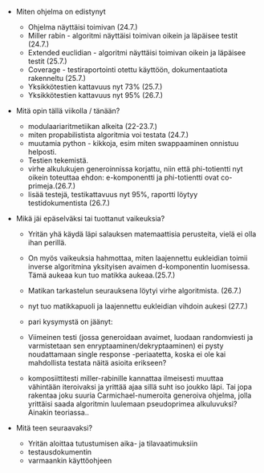 - Miten ohjelma on edistynyt
    - Ohjelma näyttäisi toimivan (24.7.)
    - Miller rabin - algoritmi näyttäisi toimivan oikein ja läpäisee testit (24.7.)
    - Extended euclidian - algoritmi näyttäisi toimivan oikein ja läpäisee testit (25.7.)
    - Coverage - testiraportointi otettu käyttöön, dokumentaatiota rakenneltu (25.7.)
    - Yksikkötestien kattavuus nyt 73% (25.7.)
    - Yksikkötestien kattavuus nyt 95% (26.7.)
    
- Mitä opin tällä viikolla / tänään?
    - modulaariaritmetiikan alkeita (22-23.7.)
    - miten propabilistista algoritmia voi testata (24.7.)
    - muutamia python - kikkoja, esim miten swappaaminen onnistuu helposti.
    - Testien tekemistä. 
    - virhe alkulukujen generoinnissa korjattu, niin että phi-totientti nyt oikein toteuttaa ehdon: e-komponentti ja phi-totientti ovat co-primeja.(26.7.)
    - lisää testejä, testikattavuus nyt 95%, raportti löytyy testidokumentista (26.7.)

     

    
- Mikä jäi epäselväksi tai tuottanut vaikeuksia? 
    - Yritän yhä käydä läpi salauksen matemaattisia perusteita, vielä ei olla ihan perillä.
    - On myös vaikeuksia hahmottaa, miten laajennettu eukleidian toimii inverse algoritmina yksityisen avaimen d-komponentin luomisessa. Tämä aukeaa kun         tuo matikka aukeaa.(25.7.)
    - Matikan tarkastelun seurauksena löytyi virhe algoritmista. (26.7.)
    - nyt tuo matikkapuoli ja laajennettu eukleidian vihdoin aukesi (27.7.)
    - pari kysymystä on jäänyt:

    - Viimeinen testi (jossa generoidaan avaimet, luodaan randomviesti ja varmistetaan sen enryptaaminen/dekryptaaminen) ei pysty noudattamaan single        response -periaatetta, koska ei ole kai mahdollista testata näitä asioita erikseen?
    - komposiittitesti miller-rabinille kannattaa ilmeisesti muuttaa vähintään iteroivaksi ja yrittää ajaa sillä suht iso joukko läpi. Tai jopa rakentaa joku suuria Carmichael-numeroita generoiva ohjelma, jolla yrittäisi saada algoritmin luulemaan pseudoprimea alkuluvuksi? Ainakin teoriassa.. 
   

- Mitä teen seuraavaksi?
    - Yritän aloittaa tutustumisen aika- ja tilavaatimuksiin
    - testausdokumentin
    - varmaankin käyttöohjeen

 
